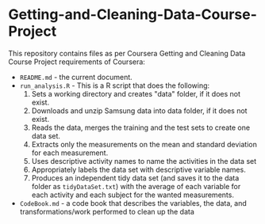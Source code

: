 # Getting-and-Cleaning-Data-Course-Project
This repository contains files as per Coursera Getting and Cleaning Data Course Project requirements of Coursera:
* `README.md` - the current document.
* `run_analysis.R` - This is a R script that does the following:
  1. Sets a working directory and creates "data" folder, if it does not exist.
  2. Downloads and unzip Samsung data into data folder, if it does not exist.
  3. Reads the data, merges the training and the test sets to create one data set.
  4. Extracts only the measurements on the mean and standard deviation for each measurement.
  5. Uses descriptive activity names to name the activities in the data set
  6. Appropriately labels the data set with descriptive variable names.
  7. Produces an independent tidy data set (and saves it to the data folder as `tidyDataSet.txt`) with the average of each variable for each activity and each subject for the wanted measurements.
* `CodeBook.md` - a code book that describes the variables, the data, and  transformations/work performed to clean up the data

